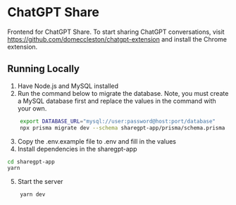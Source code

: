 # ChatGPT Share

Frontend for ChatGPT Share. To start sharing ChatGPT conversations, visit https://github.com/domeccleston/chatgpt-extension and install the Chrome extension.

## Running Locally

1. Have Node.js and MySQL installed
2. Run the command below to migrate the database. Note, you must create a MySQL database first and replace the values in the command with your own.

```bash
    export DATABASE_URL="mysql://user:password@host:port/database"
    npx prisma migrate dev --schema sharegpt-app/prisma/schema.prisma
```

3. Copy the .env.example file to .env and fill in the values
4. Install dependencies in the sharegpt-app

```bash
cd sharegpt-app
yarn
```

5. Start the server

```bash
    yarn dev
```
